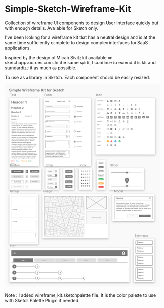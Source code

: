 # Simple-Sketch-Wireframe-Kit
Collection of wireframe UI components to design User Interface quickly but with enough details. Available for Sketch only.

I've been looking for a wireframe kit that has a neutral design and is at the same time sufficiently complete to design complex interfaces for SaaS applications.

Inspired by the design of Micah Sivitz kit available on sketchappsources.com. In the same spirit, I continue to extend this kit and standardize it as much as possible.

To use as a library in Sketch. Each component should be easily resized.

![Page Screenshot](Screenshot.png)

Note : I added wireframe_kit.sketchpalette file. It is the color palette to use with Sketch Palette Plugin if needed.
